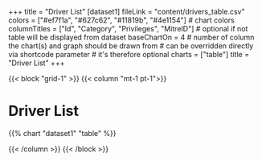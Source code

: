 +++
title = "Driver List"
[dataset1]
  fileLink = "content/drivers_table.csv"
  colors = ["#ef7f1a", "#627c62", "#11819b", "#4e1154"] # chart colors
  columnTitles = ["Id", "Category", "Privileges", "MitreID"] # optional if not table will be displayed from dataset
  baseChartOn = 4 # number of column the chart(s) and graph should be drawn from # can be overridden directly via shortcode parameter # it's therefore optional
  charts = ["table"]
  title = "Driver List"
+++

{{< block "grid-1" >}}
{{< column "mt-1 pt-1">}}
# Driver List

{{% chart "dataset1" "table" %}}

{{< /column >}}
{{< /block >}}

